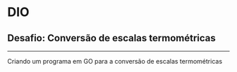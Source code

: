 # DIO

## Desafio: Conversão de escalas termométricas
---

Criando um programa em GO para a conversão de escalas termométricas
